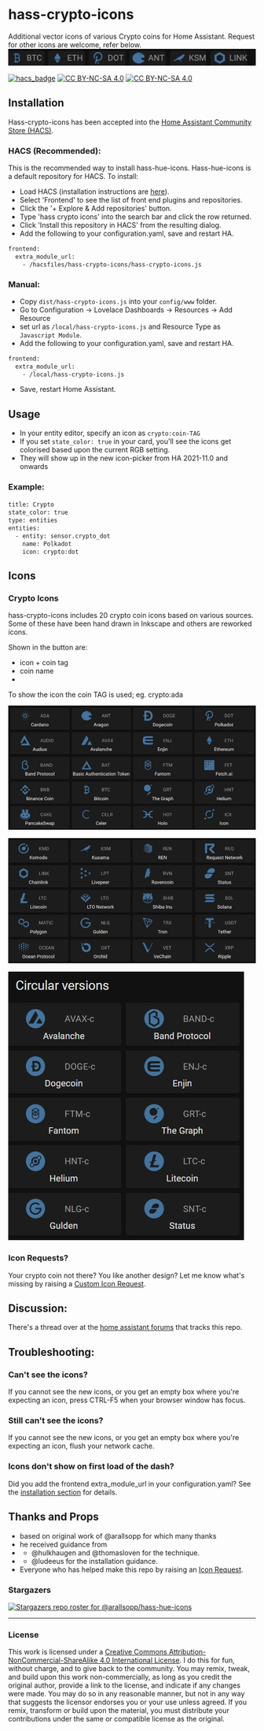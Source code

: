 # hass-crypto-icons
Additional vector icons of various Crypto coins for Home Assistant.
Request for other icons are welcome, refer below.
![header-bar](https://github.com/GH2user/hass-crypto-icons/blob/main/docs/examples/header_bar.jpg?raw=true)

[![hacs_badge](https://img.shields.io/badge/HACS-Default-orange.svg?style=for-the-badge)](https://github.com/custom-components/hacs)
[![CC BY-NC-SA 4.0][cc-by-nc-sa-image]][cc-by-nc-sa]
[![CC BY-NC-SA 4.0][cc-by-nc-sa-shield]][cc-by-nc-sa]


[cc-by-nc-sa]: http://creativecommons.org/licenses/by-nc-sa/4.0/
[cc-by-nc-sa-image]: https://licensebuttons.net/l/by-nc-sa/4.0/88x31.png
[cc-by-nc-sa-shield]: https://img.shields.io/badge/License-CC%20BY--NC--SA%204.0-lightgrey.svg

## <a name="installation"></a>Installation

Hass-crypto-icons has been accepted into the [Home Assistant Community Store (HACS)](https://hacs.xyz). 

### HACS (Recommended):
This is the recommended way to install hass-hue-icons. Hass-hue-icons is a default repository for HACS. To install:

- Load HACS (installation instructions are [here](https://hacs.xyz/docs/installation/installation/)).
- Select 'Frontend' to see the list of front end plugins and repositories.
- Click the '+ Explore & Add repositories' button.
- Type 'hass crypto icons' into the search bar and click the row returned.
- Click 'Install this repository in HACS' from the resulting dialog. 
- Add the following to your configuration.yaml, save and restart HA.
```
frontend:
  extra_module_url:
    - /hacsfiles/hass-crypto-icons/hass-crypto-icons.js
```

### Manual:
- Copy `dist/hass-crypto-icons.js` into your `config/www` folder.
- Go to Configuration -> Lovelace Dashboards -> Resources -> Add Resource
- set url as `/local/hass-crypto-icons.js` and Resource Type as `Javascript Module`.
- Add the following to your configuration.yaml, save and restart HA.
```
frontend:
  extra_module_url:
    - /local/hass-crypto-icons.js
```

- Save, restart Home Assistant.


## Usage
- In your entity editor, specify an icon as `crypto:coin-TAG` 
- If you set `state_color: true` in your card, you'll see the icons get colorised based upon the current RGB setting.
- They will show up in the new icon-picker from HA 2021-11.0 and onwards

### Example:

```
title: Crypto
state_color: true
type: entities
entities:
  - entity: sensor.crypto_dot
    name: Polkadot
    icon: crypto:dot
```

## Icons

### Crypto Icons

hass-crypto-icons includes 20 crypto coin icons based on various sources.
Some of these have been hand drawn in Inkscape and others are reworked icons.

Shown in the button are:
- icon + coin tag
- coin name
- 
To show the icon the coin TAG is used; eg.  crypto:ada

[//]: # (Start Crypto Icons)

![icons v1.0.0AJ](https://github.com/GH2user/hass-crypto-icons/blob/main/docs/examples/v1-0-0%20A_J.jpg?raw=true)

![icons v1.0.0KZ](https://github.com/GH2user/hass-crypto-icons/blob/main/docs/examples/v1-0-0%20K-Z.jpg?raw=true)

![icons v1.0.0circular](https://github.com/GH2user/hass-crypto-icons/blob/main/docs/examples/v1-0-0%20circular.jpg?raw=true)


[//]: # (End Crypto Icons) 

  
### Icon Requests?
Your crypto coin not there? You like another design? Let me know what's missing by raising a [Custom Icon Request](https://github.com/arallsopp/hass-hue-icons/issues/new?assignees=arallsopp&labels=icon+request&template=custom-icon-request.md&title=Icon%20Request%20%5Bname%20of%20fixture%5D).



## Discussion:
There's a thread over at the [home assistant forums](https://community.home-assistant.io/t/created-custom-colorizable-hue-icons-as-a-lovelace-resource) that tracks this repo.


## Troubleshooting:

### Can't see the icons?
If you cannot see the new icons, or you get an empty box where you're expecting an icon, press CTRL-F5 when your browser window has focus. 

### Still can't see the icons?
If you cannot see the new icons, or you get an empty box where you're expecting an icon, flush your network cache. 

### Icons don't show on first load of the dash?
Did you add the frontend extra_module_url in your configuration.yaml? See the [installation section](#installation) for details.



 
## Thanks and Props
- based on original work of @arallsopp for which many thanks
- he received guidance from 
- - @hulkhaugen and @thomasloven for the technique.
- - @ludeeus for the installation guidance.
- Everyone who has helped make this repo by raising an [Icon Request](https://github.com/arallsopp/hass-hue-icons/issues/new?assignees=arallsopp&labels=icon+request&template=custom-icon-request.md&title=Icon%20Request%20%5Bname%20of%20fixture%5D).

### Stargazers
[![Stargazers repo roster for @arallsopp/hass-hue-icons](https://reporoster.com/stars/arallsopp/hass-hue-icons)](https://github.com/arallsopp/hass-hue-icons/stargazers)

---


### License

This work is licensed under a
[Creative Commons Attribution-NonCommercial-ShareAlike 4.0 International License][cc-by-nc-sa].
I do this for fun, without charge, and to give back to the community. You may remix, tweak, and build upon this work non-commercially, as long as you credit the original author, provide a link to the license, and indicate if any changes were made. You may do so in any reasonable manner, but not in any way that suggests the licensor endorses you or your use unless agreed. If you remix, transform or build upon the material, you must distribute your contributions under the same or compatible license as the original. 

